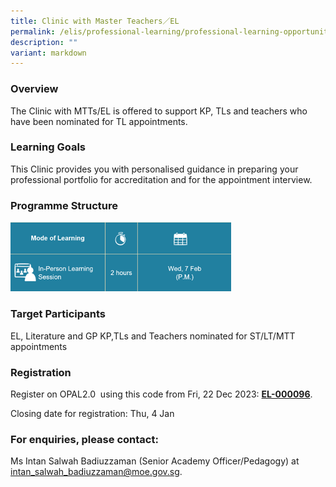 ```yaml
---
title: Clinic with Master Teachers／EL
permalink: /elis/professional-learning/professional-learning-opportunities/clinic-with-master-teachers-el/
description: ""
variant: markdown
---
```

### Overview
The Clinic with MTTs/EL is offered to support KP, TLs and teachers who have been nominated for TL appointments.

### Learning Goals

This Clinic provides you with personalised guidance in preparing your professional portfolio for accreditation and for the appointment interview.

### Programme Structure

<img src="/images/clinic%20with%20master%20teachers.png" style="width:70%">
		 
### Target Participants

EL, Literature and GP KP,TLs and Teachers nominated for ST/LT/MTT appointments

### Registration
Register on&nbsp;OPAL2.0 &nbsp;using this code from Fri, 22 Dec 2023:&nbsp;[**EL-000096**]().  

Closing date for registration: Thu, 4 Jan
		 
### For enquiries, please contact:  
Ms Intan Salwah Badiuzzaman (Senior Academy Officer/Pedagogy) at <a href="mailto:intan_salwah_badiuzzaman@moe.gov.sg">intan_salwah_badiuzzaman@moe.gov.sg.</a>